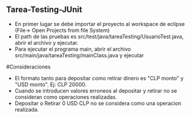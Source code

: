 ## Tarea-Testing-JUnit
- En primer lugar se debe importar el proyecto al workspace de eclipse (File-> Open Projects from file System)
- El path de las pruebas es src/test/java/tareaTesting/UsuarioTest.java, abrir el archivo y ejecutar.
- Para ejecutar el programa main, abrir el archivo src/main/java/tareaTesting/mainClass.java y ejecutar

#Consideraciones

- El formato tanto para depositar como retirar dinero es "CLP monto" y "USD monto". Ej: CLP 20000.
- Cuando se introducen valores erroneos al depositar y retirar no se consideran como operaciones realizadas.
- Depositar o Retirar 0 USD CLP no se considera como una operacion realizada.
